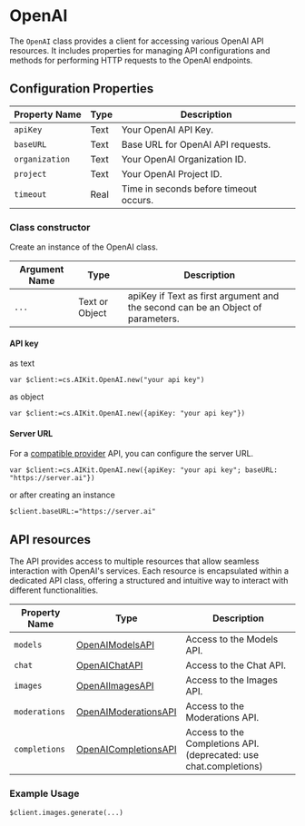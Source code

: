 # OpenAI

The `OpenAI` class provides a client for accessing various OpenAI API resources. It includes properties for managing API configurations and methods for performing HTTP requests to the OpenAI endpoints.

## Configuration Properties

| Property Name     | Type  | Description                       |
|-------------------|-------|-----------------------------------|
| `apiKey`          | Text  | Your OpenAI API Key.              |
| `baseURL`         | Text  | Base URL for OpenAI API requests. |
| `organization`    | Text  | Your OpenAI Organization ID.      |
| `project`         | Text  | Your OpenAI Project ID.           |
| `timeout`         | Real  | Time in seconds before timeout occurs. |

### Class constructor

Create an instance of the OpenAI class.

| Argument Name | Type     | Description                                           |
|---------------|----------|-------------------------------------------------------|
| `...`         | Text or Object  | apiKey if Text as first argument and the second can be an Object of parameters. |

#### API key

as text

```4d
var $client:=cs.AIKit.OpenAI.new("your api key")
```

as object

```4d
var $client:=cs.AIKit.OpenAI.new({apiKey: "your api key"})
```

#### Server URL

For a [compatible provider](../CompatibleOpenAI.md) API, you can configure the server URL.

```4d
var $client:=cs.AIKit.OpenAI.new({apiKey: "your api key"; baseURL: "https://server.ai"})
```

or after creating an instance

```4d
$client.baseURL:="https://server.ai"
```

## API resources

The API provides access to multiple resources that allow seamless interaction with OpenAI's services. Each resource is encapsulated within a dedicated API class, offering a structured and intuitive way to interact with different functionalities.

| Property Name     | Type                                           | Description                    |
|-------------------|------------------------------------------------|--------------------------------|
| `models`          | [OpenAIModelsAPI](OpenAIModelsAPI)             | Access to the Models API.      |
| `chat`            | [OpenAIChatAPI](OpenAIChatAPI)                 | Access to the Chat API.        |
| `images`          | [OpenAIImagesAPI](OpenAIImagesAPI)             | Access to the Images API.      |
| `moderations`     | [OpenAIModerationsAPI](OpenAIModerationsAPI)   | Access to the Moderations API. |
| `completions`     | [OpenAICompletionsAPI](OpenAICompletionsAPI)   | Access to the Completions API. (deprecated: use chat.completions) |

### Example Usage

```4d
$client.images.generate(...)
```